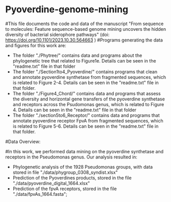 # Pyoverdine-genome-mining
#This file documents the code and data of the manuscript "From sequence to molecules: Feature sequence-based genome mining uncovers the hidden diversity of bacterial siderophore pathways" (doi: https://doi.org/10.1101/2023.10.30.564663 )
#Programs generating the data and figures for this work are:
- The folder "./Phytree/" contains data and programs about the phylogenetic tree that related to Figure1e. Details can be seen in the "readme.txt" file in that folder
- The folder "./Section1to4_Pyoverdine/" contains programs that clean and annotate pyoverdine synthetase from fragmented sequences, which is related to Figure 2-4. Details can be seen in the "readme.txt" file in that folder. 
- The folder "./Figure4_Chord/" contains data and programs that assess the diversity and horizontal gene transfers of the pyoverdine synthetase and receptors across the Psudomonas genus, which is related to Figure 4. Details can be seen in the "readme.txt" file in that folder
- The folder "./section5to6_Receptor/" contains data and programs that annotate pyoverdine receptor FpvA from fragmented sequences, which is related to Figure 5-6. Details can be seen in the "readme.txt" file in that folder.

#Data Overview: 

#In this work, we performed data mining on the pyoverdine synthetase and receptors in the Pseudomonas genus. Our analysis resulted in:
- Phylogenetic analysis of the 1928 Pseudomonas groups, with data stored in file "./data/phygroup_0308_syndist.xlsx"
- Prediction of the Pyoverdines products, stored in the file "./data/pyoverdine_digital_1664.xlsx"
- Prediction of the fpvA receptors, stored in the file "./data/fpvAs_1664.fasta";
